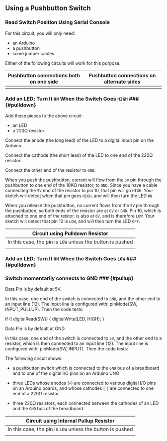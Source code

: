 ## Using a Pushbutton Switch ##

### Read Switch Position Using Serial Console ### 

For this circuit, you will only need:

* an Arduino
* a pushbutton
* some jumper cables

Either of the following circuits will work for this purpose.

| Pushbutton connections both on one side | Pushbutton connections on alternate sides |
|:---------------------------------------:|:-----------------------------------------:|
| [](images/pushbuttonAlone1_bb.png)      | [](images/pushbuttonAlone2_bb.png)        |

### Add an LED; Turn It `ON` When the Switch Goes `HIGH` ### {#pulldown} 

Add these pieces to the above circuit:

* an LED
* a 220Ω resistor

Connect the anode (the long lead) of the LED to a digital input pin
on the Arduino.

Connect the cathode (the short lead) of the LED to one end of the 
220Ω resistor.  

Connect the other end of the resistor to `GND`.

When you push the pushbutton, current will flow from the `5V` pin 
through the pushbutton to one end of the 10KΩ resistor, to `GND`.
Since you have a cable connecting the `5V` end of the resistor to
pin 10, that pin will go `HIGH`.  Your sketch will detect when that 
pin goes `HIGH`, and will then turn the LED `ON`.

When you release the pushbutton, no current flows from the `5V` pin
through the pushbutton, so both ends of the resistor are at `0V` or `GND`.
Pin 10, which is attached to one end of the reistor, is also at `0V`, and
is therefore `LOW`.  Your sketch will detect that pin 10 is `LOW`, and 
will then turn the LED `OFF`.

| Circuit using Pulldown Resistor                            |
|:----------------------------------------------------------:|
| In this case, the pin is `LOW` unless the button is pushed |
| [](images/pushbuttonInputLow_bb.svg.png)                   |

### Add an LED; Turn It `ON` When the Switch Goes `LOW` ### {#pulldown} 


### Switch momentarily connects to GND ### {#pullup}

Data Pin is by default at 5V.

In this case, one end of the switch is connected to `GND`, and the other
end to an input line (12).  The input line is configured with:
pinMode(SW, INPUT_PULLUP).  Then the code tests:

if (! digitalRead(SW)) { 
  digitalWrite(LED, HIGH);
}

Data Pin is by default at GND.

In this case, one end of the switch is connected to `5V`, and the other
end to a resistor, which is then connected to an input line (12).  The 
input line is configured with: pinMode(SW, INPUT).  Then the code tests:


The following circuit shows:

* a pushbutton switch which is connected to the `GND` bus of a 
breadboard and to one of the digital I/O pins on an Arduino UNO

* three LEDs whose anodes (`+`) are connected to various digital I/O pins on an Arduino boards,
and whose cathodes (`-`) are connected to one end of a 220Ω resistor.

* three 220Ω resistors, each connected between the cathodes of an LED and the
`GND` bus of the breadboard.

| Circuit using Internal Pullup Resistor                     |
|:----------------------------------------------------------:|
| In this case, the pin is `LOW` unless the button is pushed |
| [](images/pushbuttonInputHigh_bb.svg.png)                  |
